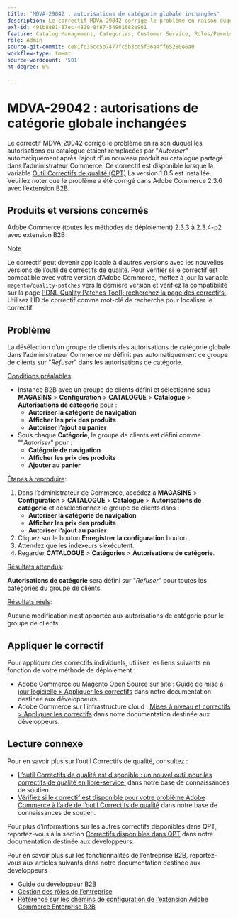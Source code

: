 ```yaml
---
title: 'MDVA-29042 : autorisations de catégorie globale inchangées'
description: Le correctif MDVA-29042 corrige le problème en raison duquel les autorisations du catalogue étaient remplacées automatiquement par "*Autoriser*" après l’ajout d’un nouveau produit au catalogue partagé dans l’administrateur Commerce. Ce correctif est disponible lorsque l’[outil de correctifs de qualité (QPT)](/help/announcements/adobe-commerce-announcements/magento-quality-patches-released-new-tool-to-self-serve-quality-patches.md) 1.0.5 est installé. Veuillez noter que le problème a été corrigé dans Adobe Commerce 2.3.6 avec l’extension B2B.
exl-id: 491b8881-87ec-4820-8f87-54961682e961
feature: Catalog Management, Categories, Customer Service, Roles/Permissions
role: Admin
source-git-commit: ce81fc35cc5b7477fc5b3cd5f36a4ff65280e6a0
workflow-type: tm+mt
source-wordcount: '501'
ht-degree: 0%

---
```


# MDVA-29042 : autorisations de catégorie globale inchangées

Le correctif MDVA-29042 corrige le problème en raison duquel les autorisations du catalogue étaient remplacées par &quot;*Autoriser*&quot; automatiquement après l’ajout d’un nouveau produit au catalogue partagé dans l’administrateur Commerce. Ce correctif est disponible lorsque la variable [Outil Correctifs de qualité (QPT)](/help/announcements/adobe-commerce-announcements/magento-quality-patches-released-new-tool-to-self-serve-quality-patches.md) La version 1.0.5 est installée. Veuillez noter que le problème a été corrigé dans Adobe Commerce 2.3.6 avec l’extension B2B.

## Produits et versions concernés

Adobe Commerce (toutes les méthodes de déploiement) 2.3.3 à 2.3.4-p2 avec extension B2B

>[!NOTE]
>
>Le correctif peut devenir applicable à d’autres versions avec les nouvelles versions de l’outil de correctifs de qualité. Pour vérifier si le correctif est compatible avec votre version d’Adobe Commerce, mettez à jour la variable `magento/quality-patches` vers la dernière version et vérifiez la compatibilité sur la page [[!DNL Quality Patches Tool]: recherchez la page des correctifs.](https://devdocs.magento.com/quality-patches/tool.html#patch-grid). Utilisez l’ID de correctif comme mot-clé de recherche pour localiser le correctif.

## Problème

La désélection d’un groupe de clients des autorisations de catégorie globale dans l’administrateur Commerce ne définit pas automatiquement ce groupe de clients sur &quot;*Refuser*&quot; dans les autorisations de catégorie.

<u>Conditions préalables</u>:

* Instance B2B avec un groupe de clients défini et sélectionné sous **MAGASINS** > **Configuration** > **CATALOGUE** > **Catalogue** > **Autorisations de catégorie** pour :
   * **Autoriser la catégorie de navigation**
   * **Afficher les prix des produits**
   * **Autoriser l’ajout au panier**
* Sous chaque **Catégorie**, le groupe de clients est défini comme &quot;&quot;*Autoriser*&quot; pour :
   * **Catégorie de navigation**
   * **Afficher les prix des produits**
   * **Ajouter au panier**

<u>Étapes à reproduire</u>:

1. Dans l’administrateur de Commerce, accédez à **MAGASINS** > **Configuration** > **CATALOGUE** > **Catalogue** > **Autorisations de catégorie** et désélectionnez le groupe de clients dans :
   * **Autoriser la catégorie de navigation**
   * **Afficher les prix des produits**
   * **Autoriser l’ajout au panier**
1. Cliquez sur le bouton **Enregistrer la configuration** bouton .
1. Attendez que les indexeurs s’exécutent.
1. Regarder **CATALOGUE** > **Catégories** > **Autorisations de catégorie**.

<u>Résultats attendus</u>:

**Autorisations de catégorie** sera défini sur &quot;*Refuser*&quot; pour toutes les catégories du groupe de clients.

<u>Résultats réels</u>:

Aucune modification n’est apportée aux autorisations de catégorie pour le groupe de clients.

## Appliquer le correctif

Pour appliquer des correctifs individuels, utilisez les liens suivants en fonction de votre méthode de déploiement :

* Adobe Commerce ou Magento Open Source sur site : [Guide de mise à jour logicielle > Appliquer les correctifs](https://devdocs.magento.com/guides/v2.4/comp-mgr/patching/mqp.html) dans notre documentation destinée aux développeurs.
* Adobe Commerce sur l’infrastructure cloud : [Mises à niveau et correctifs > Appliquer les correctifs](https://devdocs.magento.com/cloud/project/project-patch.html) dans notre documentation destinée aux développeurs.

## Lecture connexe

Pour en savoir plus sur l’outil Correctifs de qualité, consultez :

* [L’outil Correctifs de qualité est disponible : un nouvel outil pour les correctifs de qualité en libre-service.](/help/announcements/adobe-commerce-announcements/magento-quality-patches-released-new-tool-to-self-serve-quality-patches.md) dans notre base de connaissances de soutien.
* [Vérifiez si le correctif est disponible pour votre problème Adobe Commerce à l’aide de l’outil Correctifs de qualité](/help/support-tools/patches-available-in-qpt-tool/check-patch-for-magento-issue-with-magento-quality-patches.md) dans notre base de connaissances de soutien.

Pour plus d’informations sur les autres correctifs disponibles dans QPT, reportez-vous à la section [Correctifs disponibles dans QPT](https://devdocs.magento.com/quality-patches/tool.html#patch-grid) dans notre documentation destinée aux développeurs.

Pour en savoir plus sur les fonctionnalités de l’entreprise B2B, reportez-vous aux articles suivants dans notre documentation destinée aux développeurs :

* [Guide du développeur B2B](https://devdocs.magento.com/guides/v2.4/b2b/bk-b2b.html)
* [Gestion des rôles de l’entreprise](https://devdocs.magento.com/guides/v2.4/b2b/roles.html)
* [Référence sur les chemins de configuration de l’extension Adobe Commerce Enterprise B2B](https://devdocs.magento.com/guides/v2.4/config-guide/prod/config-reference-b2b.html)
